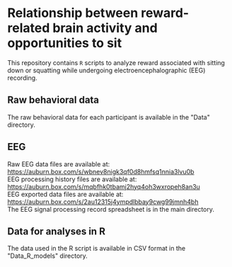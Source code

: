 # Relationship between reward-related brain activity and opportunities to sit

This repository contains `R` scripts to analyze reward associated with sitting down or squatting while undergoing electroencephalographic (EEG) recording. 

## Raw behavioral data
The raw behavioral data for each participant is available in the "Data" directory.

## EEG 
Raw EEG data files are available at: https://auburn.box.com/s/wbnev8nigk3qf0d8hmfsq1nnia3lvu0b  
EEG processing history files are available at: https://auburn.box.com/s/mqbfhk0tbamj2hyq4oh3wxropeh8an3u  
EEG exported data files are available at: https://auburn.box.com/s/2au12315j4ympdlbbay9cwg99jmnh4bh  
The EEG signal processing record spreadsheet is in the main directory.

## Data for analyses in R
The data used in the R script is available in CSV format in the "Data_R_models" directory.
